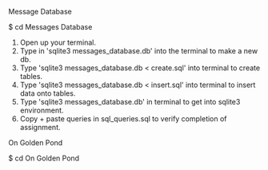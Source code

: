 Message Database

$ cd Messages Database

1.  Open up your terminal.
2.  Type in 'sqlite3 messages_database.db' into the terminal to make a new db.
3.  Type 'sqlite3 messages_database.db < create.sql' into terminal to create tables.
4.  Type 'sqlite3 messages_database.db < insert.sql' into terminal to insert data onto tables.
5.  Type 'sqlite3 messages_database.db' in terminal to get into sqlite3 environment.
6.  Copy + paste queries in sql_queries.sql to verify completion of assignment.

On Golden Pond

$ cd On Golden Pond
